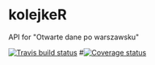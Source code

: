 # kolejkeR
API for "Otwarte dane po warszawsku"


[![Travis build status](https://travis-ci.org/sowiks2711/RPackage.svg?branch=master)](https://travis-ci.org/sowiks2711/RPackage)
#[![Coverage status](https://codecov.io/gh/sowiks2711/RPackage/branch/master/graph/badge.svg)](https://codecov.io/github/sowiks2711/RPackage?branch=master)
